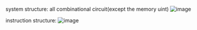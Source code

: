 system structure: all combinational circuit(except the memory uint)
![image](https://github.com/user-attachments/assets/df4d617f-d635-4545-9066-274f56cc5e01)

instruction structure:
![image](https://github.com/user-attachments/assets/29a38f02-d37a-426a-8586-0084b1ddf613)

